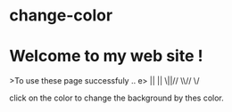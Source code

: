 # change-color
 <h1>Welcome to my web site !
 </h1>
>To use these page successfuly .. </h2>
e>     
 ||
 ||
\||//
\\//
 \/
</pre> 
 <p>click on the color  to change the background by thes color.</p>
